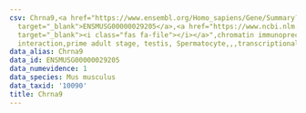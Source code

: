 ```yaml
---
csv: Chrna9,<a href="https://www.ensembl.org/Homo_sapiens/Gene/Summary?db=core;g=ENSMUSG00000029205"
  target="_blank">ENSMUSG00000029205</a>,<a href="https://www.ncbi.nlm.nih.gov/pubmed/25450459"
  target="_blank"><i class="fas fa-file"></i></a>",chromatin immunoprecipitation assay,direct
  interaction,prime adult stage, testis, Spermatocyte,,,transcriptional regulation,
data_alias: Chrna9
data_id: ENSMUSG00000029205
data_numevidence: 1
data_species: Mus musculus
data_taxid: '10090'
title: Chrna9
---
```

